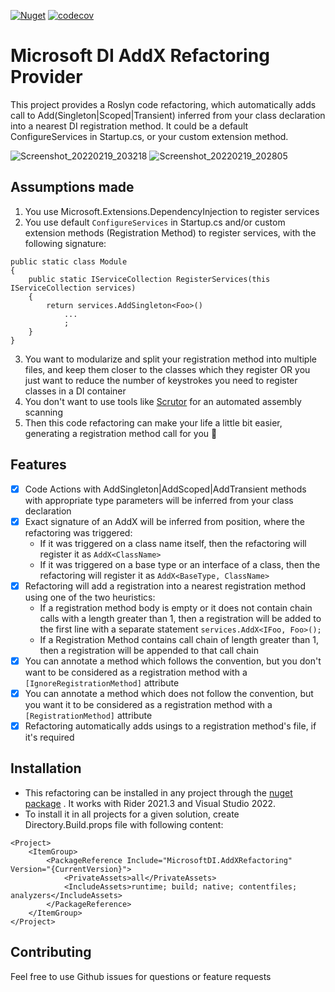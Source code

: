 [![Nuget](https://img.shields.io/nuget/v/MicrosoftDI.AddXRefactoring)](https://www.nuget.org/packages/MicrosoftDI.AddXRefactoring/)
[![codecov](https://codecov.io/gh/gbtb/MicrosoftDIAddXRefactoring/branch/master/graph/badge.svg?token=SP9HHTRPE7)](https://codecov.io/gh/gbtb/MicrosoftDIAddXRefactoring)
# Microsoft DI AddX Refactoring Provider

This project provides a Roslyn code refactoring, which automatically adds call to Add(Singleton|Scoped|Transient) inferred from your class declaration into a nearest DI registration method.
It could be a default ConfigureServices in Startup.cs, or your custom extension method.

![Screenshot_20220219_203218](https://user-images.githubusercontent.com/37017396/154797213-9a36e4a2-f20e-4835-8c5c-e5f3e513e0be.png)
![Screenshot_20220219_202805](https://user-images.githubusercontent.com/37017396/154797216-10ed2a02-7775-4a80-8634-45f5806eee1c.png)

## Assumptions made
1. You use Microsoft.Extensions.DependencyInjection to register services
2. You use default `ConfigureServices` in Startup.cs and/or custom extension methods (Registration Method) to register services, with the following signature: 
```{c#}
public static class Module 
{
    public static IServiceCollection RegisterServices(this IServiceCollection services)
    {
        return services.AddSingleton<Foo>()
            ...
            ;
    }
}
```
3. You want to modularize and split your registration method into multiple files, and keep them closer to the classes which they register OR you just want to reduce the number of keystrokes you need to register classes in a DI container
4. You don't want to use tools like [Scrutor](https://github.com/khellang/Scrutor) for an automated assembly scanning
5. Then this code refactoring can make your life a little bit easier, generating a registration method call for you 🙂

## Features

* [x] Code Actions with AddSingleton|AddScoped|AddTransient methods with appropriate type parameters will be inferred from your class declaration
* [x] Exact signature of an AddX will be inferred from position, where the refactoring was triggered:
  * If it was triggered on a class name itself, then the refactoring will register it as `AddX<ClassName>`
  * If it was triggered on a base type or an interface of a class, then the refactoring will register it as `AddX<BaseType, ClassName>`
* [x] Refactoring will add a registration into a nearest registration method using one of the two heuristics:
  * If a registration method body is empty or it does not contain chain calls with a length greater than 1, then a registration will be added to the first line with a separate statement `services.AddX<IFoo, Foo>();`
  * If a Registration Method contains call chain of length greater than 1, then a registration will be appended to that call chain
* [x] You can annotate a method which follows the convention, but you don't want to be considered as a registration method with a `[IgnoreRegistrationMethod]` attribute
* [x] You can annotate a method which does not follow the convention, but you want it to be considered as a registration method with a  `[RegistrationMethod]` attribute
* [x] Refactoring automatically adds usings to a registration method's file, if it's required

## Installation

* This refactoring can be installed in any project through the [nuget package](https://www.nuget.org/packages/MicrosoftDI.AddXRefactoring/) . It works with Rider 2021.3 and Visual Studio 2022.
* To install it in all projects for a given solution, create Directory.Build.props file with following content:
```
<Project>
    <ItemGroup>
        <PackageReference Include="MicrosoftDI.AddXRefactoring" Version="{CurrentVersion}">
            <PrivateAssets>all</PrivateAssets>
            <IncludeAssets>runtime; build; native; contentfiles; analyzers</IncludeAssets>
        </PackageReference>
    </ItemGroup>
</Project>
```

## Contributing

Feel free to use Github issues for questions or feature requests 
